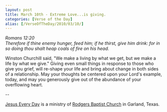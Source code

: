 ```yaml
---
layout: post
title: March 10th - Extreme Love...is giving.
categories: [Verse of the Day]
alias: [/VerseOfTheDay/2010/03/10/]
---
```


_Romans 12:20  
Therefore if thine enemy hunger, feed him; if he thirst, give him
drink: for in so doing thou shalt heap coals of fire on his head._

Winston Churchill said, "We make a living by what we get, but we
make a life by what we give." Giving even small things in response to
those who give you grief, will re-shape your life and bring about
change in both sides of a relationship. May your thoughts be centered
upon your Lord's example, today, and may you generously give out of
the abundance of your overflowing heart.

 --

<a href=http://jesuseveryday.net>Jesus Every Day</a> is a ministry of <a href=http://rodgersbaptist.net>Rodgers Baptist Church</a> in Garland, Texas.
